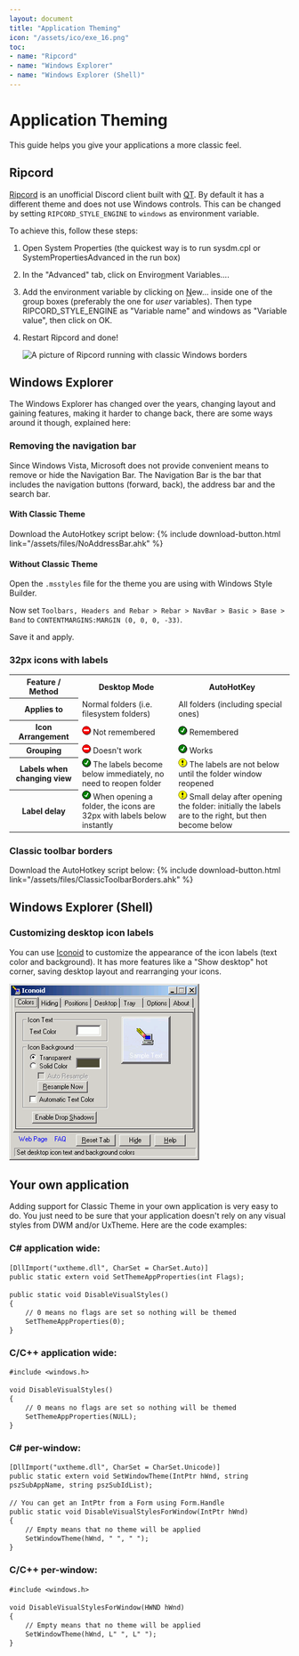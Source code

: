 ```yaml
---
layout: document
title: "Application Theming"
icon: "/assets/ico/exe_16.png"
toc:
- name: "Ripcord"
- name: "Windows Explorer"
- name: "Windows Explorer (Shell)"
---
```


# Application Theming

This guide helps you give your applications a more classic feel.

## Ripcord

[Ripcord](https://cancel.fm/ripcord/) is an unofficial Discord client built with [QT](https://www.qt.io/). By default it has a different theme and does not use Windows controls. This can be changed by setting `RIPCORD_STYLE_ENGINE` to `windows` as environment variable.

To achieve this, follow these steps:

1. Open System Properties (the quickest way is to run <span class="example-textbox">sysdm.cpl</span> or <span class="example-textbox">SystemPropertiesAdvanced</span> in the run box)
   
2. In the "Advanced" tab, click on <span class="example-button">Enviro<u>n</u>ment Variables...</span>.

3. Add the environment variable by clicking on <span class="example-button"><u>N</u>ew...</span> inside one of the group boxes (preferably the one for *user* variables). Then type <span class="example-textbox">RIPCORD_STYLE_ENGINE</span> as "Variable name" and <span class="example-textbox">windows</span> as "Variable value", then click on <span class="example-button">OK</span>.

4. Restart Ripcord and done!

    ![A picture of Ripcord running with classic Windows borders](/assets/img/classic_ripcord.png)

## Windows Explorer

The Windows Explorer has changed over the years, changing layout and gaining features, making it harder to change back, there are some ways around it though, explained here:

### Removing the navigation bar

Since Windows Vista, Microsoft does not provide convenient means to remove or hide the Navigation Bar. The Navigation Bar is the bar that includes the navigation buttons (forward, back), the address bar and the search bar.

#### With Classic Theme

Download the AutoHotkey script below: {% include download-button.html link="/assets/files/NoAddressBar.ahk" %}

#### Without Classic Theme

Open the `.msstyles` file for the theme you are using with Windows Style Builder. 

Now set `Toolbars, Headers and Rebar > Rebar > NavBar > Basic > Base > Band` to `CONTENTMARGINS:MARGIN (0, 0, 0, -33)`.

Save it and apply.


### 32px icons with labels

<table class="compat-table">
    <tr>
        <th>Feature / Method</th>
        <th>Desktop Mode</th>
        <th>AutoHotKey</th>
    </tr>
    <tr>
        <th>Applies to</th>
        <td>Normal folders (i.e. filesystem folders)</td>
        <td>All folders (including special ones)</td>
    </tr>
    <tr>
        <th>Icon Arrangement</th>
        <td><img src="/assets/ico/deny_circle_16.png"> Not remembered</td>
        <td><img src="/assets/ico/check_circle_16.png"> Remembered</td>
    </tr>
    <tr>
        <th>Grouping</th>
        <td><img src="/assets/ico/deny_circle_16.png"> Doesn't work</td>
        <td><img src="/assets/ico/check_circle_16.png"> Works</td>
    </tr>
    <tr>
        <th>Labels when changing view</th>
        <td>
            <img src="/assets/ico/check_circle_16.png"> The labels become below immediately, no need to reopen folder
        </td>
        <td>
            <img src="/assets/ico/warning_circle_16.png"> The labels are not below until the folder window reopened
        </td>
    </tr>
    <tr>
        <th>Label delay</th>
        <td>
            <img src="/assets/ico/check_circle_16.png"> When opening a folder, the icons are 32px with labels below instantly
        </td>
        <td>
            <img src="/assets/ico/warning_circle_16.png"> Small delay after opening the folder: initially the labels are to the right, but then become below
        </td>
    </tr>
</table>

### Classic toolbar borders

Download the AutoHotkey script below: {% include download-button.html link="/assets/files/ClassicToolbarBorders.ahk" %}

## Windows Explorer (Shell)

### Customizing desktop icon labels

You can use [Iconoid](http://www.sillysot.com/) to customize the appearance of the icon labels (text color and background). It has more features like a "Show desktop" hot corner, saving desktop layout and rearranging your icons.

<img alt="Screenshot of Iconoid" width=341 height=317 src="/assets/img/iconoid.png">

## Your own application

Adding support for Classic Theme in your own application is very easy to do. You just need to be sure that your application doesn't rely on any visual styles from DWM and/or UxTheme. Here are the code examples:

### C# application wide:

```
[DllImport("uxtheme.dll", CharSet = CharSet.Auto)]
public static extern void SetThemeAppProperties(int Flags);

public static void DisableVisualStyles()
{
    // 0 means no flags are set so nothing will be themed
    SetThemeAppProperties(0);
}
```

### C/C++ application wide:

```
#include <windows.h>

void DisableVisualStyles()
{
    // 0 means no flags are set so nothing will be themed
    SetThemeAppProperties(NULL);
}
```

### C# per-window:

```
[DllImport("uxtheme.dll", CharSet = CharSet.Unicode)]
public static extern void SetWindowTheme(IntPtr hWnd, string pszSubAppName, string pszSubIdList);

// You can get an IntPtr from a Form using Form.Handle
public static void DisableVisualStylesForWindow(IntPtr hWnd)
{
    // Empty means that no theme will be applied
    SetWindowTheme(hWnd, " ", " ");
}
```

### C/C++ per-window:

```
#include <windows.h>

void DisableVisualStylesForWindow(HWND hWnd)
{
    // Empty means that no theme will be applied
    SetWindowTheme(hWnd, L" ", L" ");
}
```
